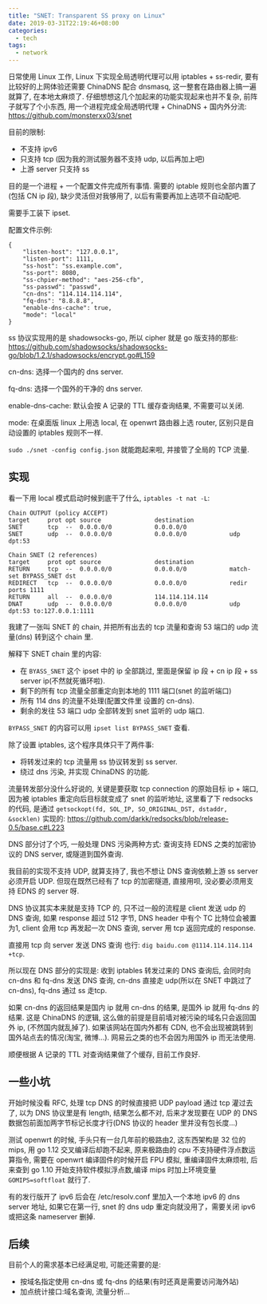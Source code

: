 ```yaml
---
title: "SNET: Transparent SS proxy on Linux"
date: 2019-03-31T22:19:46+08:00
categories:
  - tech
tags:
  - network
---
```


日常使用 Linux 工作, Linux 下实现全局透明代理可以用 iptables + ss-redir, 要有比较好的上网体验还需要 ChinaDNS 配合 dnsmasq,
这一整套在路由器上搞一遍就算了, 在本地太麻烦了. 仔细想想这几个加起来的功能实现起来也并不复杂, 前阵子就写了个小东西,
用一个进程完成全局透明代理 + ChinaDNS + 国内外分流: https://github.com/monsterxx03/snet  

目前的限制:

- 不支持 ipv6
- 只支持 tcp (因为我的测试服务器不支持 udp, 以后再加上吧)
- 上游 server 只支持 ss

目的是一个进程 + 一个配置文件完成所有事情. 需要的 iptable 规则也全部内置了(包括 CN ip 段), 缺少灵活但对我够用了, 以后有需要再加上选项不自动配吧.

需要手工装下 ipset.

配置文件示例:

    {
        "listen-host": "127.0.0.1",
        "listen-port": 1111,
        "ss-host": "ss.example.com",
        "ss-port": 8080,
        "ss-chpier-method": "aes-256-cfb",
        "ss-passwd": "passwd",
        "cn-dns": "114.114.114.114",
        "fq-dns": "8.8.8.8",
        "enable-dns-cache": true,
        "mode": "local" 
    }

ss 协议实现用的是 shadowsocks-go, 所以 cipher 就是 go 版支持的那些: https://github.com/shadowsocks/shadowsocks-go/blob/1.2.1/shadowsocks/encrypt.go#L159

cn-dns: 选择一个国内的 dns server.

fq-dns: 选择一个国外的干净的 dns server.

enable-dns-cache: 默认会按 A 记录的 TTL 缓存查询结果, 不需要可以关闭.

mode: 在桌面版 linux 上用选 local, 在 openwrt 路由器上选 router, 区别只是自动设置的 iptables 规则不一样. 

`sudo ./snet -config config.json` 就能跑起来啦, 并接管了全局的 TCP 流量.

## 实现



看一下用 local 模式启动时候到底干了什么, `iptables -t nat -L`:

    Chain OUTPUT (policy ACCEPT)
    target     prot opt source               destination
    SNET       tcp  --  0.0.0.0/0            0.0.0.0/0
    SNET       udp  --  0.0.0.0/0            0.0.0.0/0            udp dpt:53

    Chain SNET (2 references)
    target     prot opt source               destination
    RETURN     tcp  --  0.0.0.0/0            0.0.0.0/0            match-set BYPASS_SNET dst
    REDIRECT   tcp  --  0.0.0.0/0            0.0.0.0/0            redir ports 1111
    RETURN     all  --  0.0.0.0/0            114.114.114.114
    DNAT       udp  --  0.0.0.0/0            0.0.0.0/0            udp dpt:53 to:127.0.0.1:1111


我建了一张叫 SNET 的 chain, 并把所有出去的 tcp 流量和查询 53 端口的 udp 流量(dns) 转到这个 chain 里.

解释下 SNET chain 里的内容: 

- 在 `BYASS_SNET` 这个 ipset 中的 ip 全部跳过, 里面是保留 ip 段 + cn ip 段 + ss server ip(不然就死循环啦).
- 剩下的所有 tcp 流量全部重定向到本地的 1111 端口(snet 的监听端口)
- 所有 114 dns 的流量不处理(配置文件里 设置的 cn-dns).
- 剩余的发往 53 端口 udp 全部转发到 snet 监听的 udp 端口.

`BYPASS_SNET` 的内容可以用 `ipset list BYPASS_SNET` 查看.

除了设置 iptables, 这个程序具体只干了两件事:

- 将转发过来的 tcp 流量用 ss 协议转发到 ss server.
- 绕过 dns 污染, 并实现 ChinaDNS 的功能. 

流量转发部分没什么好说的, 关键是要获取 tcp connection 的原始目标 ip + 端口, 因为被 iptables 重定向后目标就变成了 snet 的监听地址, 这里看了下 redsocks 的代码, 是通过 `getsockopt(fd, SOL_IP, SO_ORIGINAL_DST, dstaddr, &socklen)` 实现的: https://github.com/darkk/redsocks/blob/release-0.5/base.c#L223

DNS 部分讨了个巧, 一般处理 DNS 污染两种方式: 查询支持 EDNS 之类的加密协议的 DNS server, 或隧道到国外查询.

我目前的实现不支持 UDP, 就算支持了, 我也不想让 DNS 查询依赖上游 ss server 必须开启 UDP. 但现在既然已经有了 tcp 的加密隧道, 直接用呗, 没必要必须用支持 EDNS 的 server 呀.

 DNS 协议其实本来就是支持 TCP 的, 只不过一般的流程是 client 发送 udp 的 DNS 查询, 如果 response 超过 512 字节, DNS header 中有个 TC 比特位会被置为1, client 会用 tcp 再发起一次 DNS 查询, server 用 tcp 返回完成的 response.

直接用 tcp 向 server 发送 DNS 查询 也行: `dig baidu.com @1114.114.114.114 +tcp`.

所以现在 DNS 部分的实现是: 收到 iptables 转发过来的 DNS 查询后, 会同时向 cn-dns 和 fq-dns 发送 DNS 查询, cn-dns 直接走 udp(所以在 SNET 中跳过了 cn-dns), fq-dns 通过 ss 走tcp.

如果 cn-dns 的返回结果是国内 ip 就用 cn-dns 的结果, 是国外 ip 就用 fq-dns 的结果. 这是 ChinaDNS 的逻辑, 这么做的前提是目前墙对被污染的域名只会返回国外 ip, (不然国内就乱掉了). 如果该网站在国内外都有 CDN, 也不会出现被跳转到国外站点去的情况(淘宝, 微博...). 网易云之类的也不会因为用国外 ip 而无法使用.

顺便根据 A 记录的 TTL 对查询结果做了个缓存, 目前工作良好.

## 一些小坑

开始时候没看 RFC, 处理 tcp DNS 的时候直接把 UDP payload 通过 tcp 灌过去了, 以为 DNS 协议里是有 length, 结果怎么都不对, 后来才发现要在 UDP 的 DNS 数据包前面加两字节标记长度才行(DNS 协议的 header 里并没有包长度...)

测试 openwrt 的时候, 手头只有一台几年前的极路由2, 这东西架构是 32 位的 mips, 用 go 1.12 交叉编译后却跑不起来, 原来极路由的 cpu 不支持硬件浮点数运算指令, 需要在 openwrt 编译固件的时候开启 FPU 模拟, 重编译固件太麻烦啦, 后来查到 go 1.10 开始支持软件模拟浮点数,编译 mips 时加上环境变量 `GOMIPS=softfloat` 就行了.

有的发行版开了 ipv6 后会在 /etc/resolv.conf 里加入一个本地 ipv6 的 dns server 地址, 如果它在第一行, snet 的 dns udp 重定向就没用了，需要关闭 ipv6 或把这条 nameserver 删掉.

## 后续

目前个人的需求基本已经满足啦, 可能还需要的是:

- 按域名指定使用 cn-dns 或 fq-dns 的结果(有时还真是需要访问海外站)
- 加点统计接口:域名查询, 流量分析...

